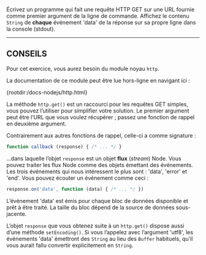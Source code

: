 Écrivez un programme qui fait une requête HTTP GET sur une URL fournie
comme premier argument de la ligne de commande.  Affichez le contenu
`String` de **chaque** événement 'data' de la réponse sur sa propre
ligne dans la console (stdout).

----------------------------------------------------------------------

## CONSEILS

Pour cet exercice, vous aurez besoin du module noyau `http`.

La documentation de ce module peut être lue hors-ligne en navigant ici :

  {rootdir:/docs-nodejs/http.html}

La méthode `http.get()` est un raccourci pour les requêtes GET simples,
vous pouvez l’utiliser pour simplifier votre solution.  Le premier argument
peut être l’URL que vous voulez récupérer ; passez une fonction de rappel
en deuxième argument.

Contrairement aux autres fonctions de rappel, celle-ci a comme signature :

```js
function callback (response) { /* ... */ }
```

…dans laquelle l’objet `response` est un objet **flux** (*stream*) Node.
Vous pouvez traiter les flux Node comme des objets émettant des événements.
Les trois événements qui nous intéressent le plus sont : 'data', 'error'
et 'end'.  Vous pouvez écouter un événement comme ceci :

```js
response.on('data', function (data) { /* ... */ })
```

L’événement 'data' est émis pour chaque bloc de données disponible et prêt
à être traité.  La taille du bloc dépend de la source de données sous-jacente.

L’objet `response` que vous obtenez suite à un `http.get()` dispose aussi
d’une méthode `setEncoding()`. Si vous l’appelez avec l’argument 'utf8',
les événements 'data' émettront des `String` au lieu des `Buffer` habituels,
qu’il vous aurait fallu convertir explicitement en `String`.
